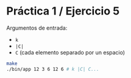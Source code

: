 # Práctica 1 / Ejercicio 5

Argumentos de entrada:
- `k`
- `|C|`
- `C` (cada elemento separado por un espacio)

```bash
make
./bin/app 12 3 6 12 6 # k |C| C...
```
